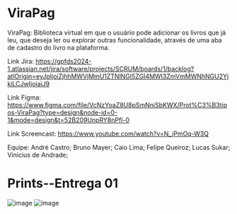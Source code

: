 # ViraPag

ViraPag:
Biblioteca virtual em que o usuário pode adicionar os livros que já leu, que deseja ler ou explorar outras funcionalidade, através de uma aba de cadastro do livro na plataforma.

Link Jira: https://gpfds2024-1.atlassian.net/jira/software/projects/SCRUM/boards/1/backlog?atlOrigin=eyJpIjoiZjhhMWVjMmU1ZTNlNGI5ZGI4MWI3ZmVmMWNhNGU2YjkiLCJwIjoiaiJ9

Link Figma: https://www.figma.com/file/VcNzYoaZ8U8pSmNniSbKWX/Prot%C3%B3tipos-ViraPag?type=design&node-id=0-1&mode=design&t=52B209UnpRY8nPfl-0

Link Screencast: https://www.youtube.com/watch?v=N_jPmOq-W3Q

Equipe:
André Castro;
Bruno Mayer;
Caio Lima;
Felipe Queiroz;
Lucas Sukar;
Vinícius de Andrade;


# Prints--Entrega 01
![image](https://github.com/andrecastrom06/fds2024-1/assets/142420463/3115755d-0d18-4470-b392-f561bf349394)
![image](https://github.com/andrecastrom06/fds2024-1/assets/142420463/0e83d976-77c2-4089-b706-f0165466a153)

